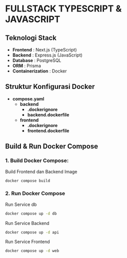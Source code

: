 # FULLSTACK TYPESCRIPT & JAVASCRIPT

## Teknologi Stack

- **Frontend**          : Next.js (TypeScript)
- **Backend**           : Express.js (JavaScript)
- **Database**          : PostgreSQL
- **ORM**               : Prisma
- **Containerization**  : Docker

## Struktur Konfigurasi Docker

- **compose.yaml**
  - **backend**
    - **.dockerignore**
    - **backend.dockerfile**
  - **frontend**
    - **.dockerignore**
    - **frontend.dockerfile**

## Build & Run Docker Compose

### 1. **Build Docker Compose:**

  Build Frontend dan Backend Image

  ```bash
  docker compose build
  ```

### 2. Run Docker Compose

  Run Service db

  ```bash
  docker compose up -d db
  ```

  Run Service Backend

  ``` bash
  docker compose up -d api
  ```

  Run Service Frontend

  ``` bash
  docker compose up -d web
  ```
